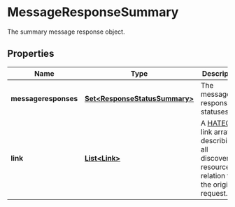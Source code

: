 

# MessageResponseSummary

The summary message response object.

## Properties

| Name | Type | Description | Notes |
|------------ | ------------- | ------------- | -------------|
|**messageresponses** | [**Set&lt;ResponseStatusSummary&gt;**](ResponseStatusSummary.md) | The message response statuses. |  [readonly] |
|**link** | [**List&lt;Link&gt;**](Link.md) | A [HATEOAS](https://en.wikipedia.org/wiki/HATEOAS) link array, describing all discoverable resources in relation to the original request. |  [readonly] |



